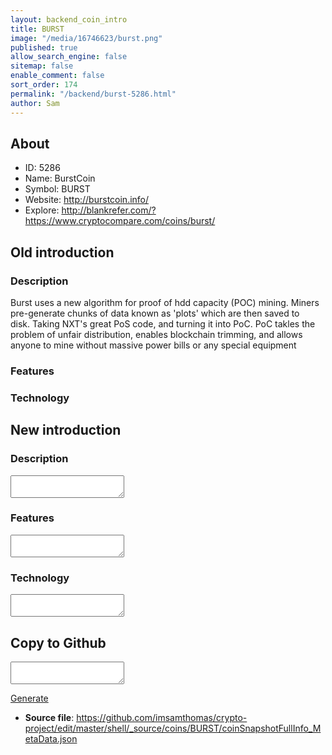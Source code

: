 ```yaml
---
layout: backend_coin_intro
title: BURST
image: "/media/16746623/burst.png"
published: true
allow_search_engine: false
sitemap: false
enable_comment: false
sort_order: 174
permalink: "/backend/burst-5286.html"
author: Sam
---
```


## About

- ID: 5286
- Name: BurstCoin
- Symbol: BURST
- Website: http://burstcoin.info/
- Explore: http://blankrefer.com/?https://www.cryptocompare.com/coins/burst/


## Old introduction

### Description

<p>Burst uses a new algorithm for proof of hdd capacity (POC) mining. Miners pre-generate chunks of data known as &#39;plots&#39; which are then saved to disk. Taking NXT&#39;s great PoS code, and turning it into PoC. PoC takles the problem of unfair distribution, enables blockchain trimming, and allows anyone to mine without massive power bills or any special equipment</p>

### Features


### Technology




## New introduction


### Description
<textarea id="meta_description" name="description"></textarea>

### Features
<textarea id="meta_features" name="features"></textarea>

### Technology
<textarea id="meta_technology" name="technology"></textarea>


## Copy to Github

<textarea id="coinsnapshotfullinfo_metadata"></textarea>

<a href="#gen" onclick="generateMetaDatJson()">Generate</a>

- **Source file**: <a href="https://github.com/imsamthomas/crypto-project/edit/master/shell/_source/coins/BURST/coinSnapshotFullInfo_MetaData.json">https://github.com/imsamthomas/crypto-project/edit/master/shell/_source/coins/BURST/coinSnapshotFullInfo_MetaData.json</a>

